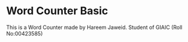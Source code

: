 # Word Counter Basic
 This is a Word Counter made by Hareem Jaweid. Student of GIAIC (Roll No:00423585)
